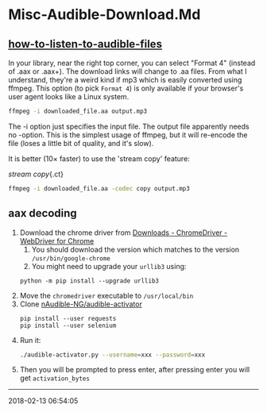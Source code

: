 # Misc-Audible-Download.Md

## [how-to-listen-to-audible-files](https://askubuntu.com/questions/16918/how-to-listen-to-audible-files)

In your library, near the right top corner, you can select "Format 4" (instead of
.aax or .aax+). The download links will change to .aa files. From what I 
understand, they're a weird kind if mp3 which is easily converted using ffmpeg.
This option (to pick `Format 4`) is only available if your browser's user agent 
looks like a Linux system.

``` sh
ffmpeg -i downloaded_file.aa output.mp3
```

The -i option just specifies the input file. The output file apparently needs 
no -option. This is the simplest usage of ffmpeg, but it will re-encode the file 
(loses a little bit of quality, and it's slow).

It is better (10× faster) to use the 'stream copy' feature:

_stream copy_{.ct}
``` sh
ffmpeg -i downloaded_file.aa -codec copy output.mp3
```
## aax decoding

1. Download the chrome driver from [Downloads - ChromeDriver - WebDriver for Chrome](https://sites.google.com/a/chromium.org/chromedriver/downloads)
    1. You should download the version which matches to the version `/usr/bin/google-chrome`
    2. You might need to upgrade your `urllib3` using:
      ``` 
      python -m pip install --upgrade urllib3
      ```
2. Move the `chromedriver` executable to `/usr/local/bin`
3. Clone [nAudible-NG/audible-activator][GINAARYADAFASUHGCINTPIIR]
    ``` 
    pip install --user requests
    pip install --user selenium
    ```
4. Run it:
   ``` sh
   ./audible-activator.py --username=xxx --password=xxx
   ```
5. Then you will be prompted to press enter, after pressing enter you will get `activation_bytes`



-----------------------------------------
2018-02-13 06:54:05

[GINAARYADAFASUHGCINTPIIR]: https://github.com/inAudible-NG/audible-activator